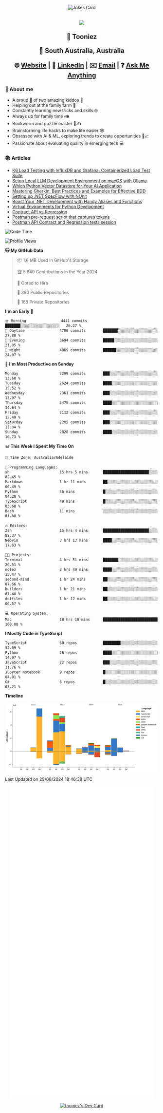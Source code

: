 
<p align="center">
  <img src="https://readme-jokes.vercel.app/api" alt="Jokes Card">
  <!-- Replace the URL if you want to use a different joke API or update the existing endpoint -->
</p>

<h2 align="center">

![](https://quotes-github-readme.vercel.app/api?type=horizontal&theme=catppuccin_mocha)

🤖 Tooniez

📍 South Australia, Australia

 🌐 [Website](https://tooniez-land.vercel.app) | 💼 [LinkedIn](https://www.linkedin.com/in/tonyluu888) | ✉️ [Email](mailto:tooni22@proton.me) | ❓ [Ask Me Anything](https://github.com/tooniez/ama/issues/new)


</h2>

### 🌟 About me

- A proud 🤴 of two amazing kiddos 💛
- Helping out at the family farm 🥒
- Constantly learning new tricks and skills 🤓
- Always up for family time 👪
- Bookworm and puzzle master 📘✍️
- Brainstorming life hacks to make life easier 😎
- Obsessed with AI & ML, exploring trends to create opportunities 🤖📈
- Passionate about evaluating quality in emerging tech 💻


### 📚 Articles 
<!-- ### 💡 Blog posts -->

<!-- BLOG-POST-LIST:START -->
- [K6 Load Testing with InfluxDB and Grafana: Containerized Load Test Suite](https://tooniez-land.vercel.app/post/qa-k6-grafana-influxdb/)
- [Setup Local LLM Development Environment on macOS with Ollama](https://tooniez-land.vercel.app/post/aiml-ollama-setup/)
- [Which Python Vector Datastore for Your AI Application](https://tooniez-land.vercel.app/post/aiml-python-vectordb-comparison/)
- [Mastering Gherkin: Best Practices and Examples for Effective BDD](https://tooniez-land.vercel.app/post/qa-gherkin-principles/)
- [Setting up .NET SpecFlow with NUnit](https://tooniez-land.vercel.app/post/qa-specflow-template/)
- [Boost Your .NET Development with Handy Aliases and Functions](https://tooniez-land.vercel.app/post/dev-dotnet-init/)
- [Virtual Environments for Python Development](https://tooniez-land.vercel.app/post/dev-python-venv/)
- [Contract API vs Regression](https://tooniez-land.vercel.app/post/qa-api-contract-vs-regression/)
- [Postman pre-request script that captures tokens](https://tooniez-land.vercel.app/post/qa-api-postman-create-pre-script/)
- [Postman API Contract and Regression tests session](https://tooniez-land.vercel.app/post/qa-api-postman-megaport/)
<!-- BLOG-POST-LIST:END -->


<!--START_SECTION:waka-->
![Code Time](http://img.shields.io/badge/Code%20Time-394%20hrs%2032%20mins-blue)

![Profile Views](http://img.shields.io/badge/Profile%20Views-0-blue)

**🐱 My GitHub Data** 

> 📦 1.6 MB Used in GitHub's Storage 
 > 
> 🏆 5,640 Contributions in the Year 2024
 > 
> 💼 Opted to Hire
 > 
> 📜 390 Public Repositories 
 > 
> 🔑 168 Private Repositories 
 > 
**I'm an Early 🐤** 

```text
🌞 Morning                4441 commits        ███████░░░░░░░░░░░░░░░░░░   26.27 % 
🌆 Daytime                4700 commits        ███████░░░░░░░░░░░░░░░░░░   27.80 % 
🌃 Evening                3694 commits        █████░░░░░░░░░░░░░░░░░░░░   21.85 % 
🌙 Night                  4069 commits        ██████░░░░░░░░░░░░░░░░░░░   24.07 % 
```
📅 **I'm Most Productive on Sunday** 

```text
Monday                   2299 commits        ███░░░░░░░░░░░░░░░░░░░░░░   13.60 % 
Tuesday                  2624 commits        ████░░░░░░░░░░░░░░░░░░░░░   15.52 % 
Wednesday                2361 commits        ███░░░░░░░░░░░░░░░░░░░░░░   13.97 % 
Thursday                 2475 commits        ████░░░░░░░░░░░░░░░░░░░░░   14.64 % 
Friday                   2112 commits        ███░░░░░░░░░░░░░░░░░░░░░░   12.49 % 
Saturday                 2205 commits        ███░░░░░░░░░░░░░░░░░░░░░░   13.04 % 
Sunday                   2828 commits        ████░░░░░░░░░░░░░░░░░░░░░   16.73 % 
```


📊 **This Week I Spent My Time On** 

```text
🕑︎ Time Zone: Australia/Adelaide

💬 Programming Languages: 
sh                       15 hrs 5 mins       █████████████████████░░░░   82.45 % 
Markdown                 1 hr 11 mins        ██░░░░░░░░░░░░░░░░░░░░░░░   06.49 % 
Python                   46 mins             █░░░░░░░░░░░░░░░░░░░░░░░░   04.20 % 
TypeScript               40 mins             █░░░░░░░░░░░░░░░░░░░░░░░░   03.68 % 
Bash                     11 mins             ░░░░░░░░░░░░░░░░░░░░░░░░░   01.08 % 

🔥 Editors: 
Zsh                      15 hrs 4 mins       █████████████████████░░░░   82.37 % 
Neovim                   3 hrs 13 mins       ████░░░░░░░░░░░░░░░░░░░░░   17.63 % 

🐱‍💻 Projects: 
Terminal                 4 hrs 51 mins       ███████░░░░░░░░░░░░░░░░░░   26.51 % 
notez                    2 hrs 49 mins       ████░░░░░░░░░░░░░░░░░░░░░   15.47 % 
second-mind              1 hr 24 mins        ██░░░░░░░░░░░░░░░░░░░░░░░   07.66 % 
builders                 1 hr 21 mins        ██░░░░░░░░░░░░░░░░░░░░░░░   07.40 % 
dotfiles                 1 hr 12 mins        ██░░░░░░░░░░░░░░░░░░░░░░░   06.57 % 

💻 Operating System: 
Mac                      18 hrs 18 mins      █████████████████████████   100.00 % 
```

**I Mostly Code in TypeScript** 

```text
TypeScript               60 repos            ████████░░░░░░░░░░░░░░░░░   32.09 % 
Python                   28 repos            ████░░░░░░░░░░░░░░░░░░░░░   14.97 % 
JavaScript               22 repos            ███░░░░░░░░░░░░░░░░░░░░░░   11.76 % 
Jupyter Notebook         9 repos             █░░░░░░░░░░░░░░░░░░░░░░░░   04.81 % 
C#                       6 repos             █░░░░░░░░░░░░░░░░░░░░░░░░   03.21 % 
```



**Timeline**

![Lines of Code chart](https://raw.githubusercontent.com/tooniez/tooniez/main/assets/bar_graph.png)


 Last Updated on 29/08/2024 18:46:38 UTC
<!--END_SECTION:waka-->

<p align="center">
  <img src="https://github.com/tooniez/tooniez/blob/main/github-metrics.svg" alt="Metrics">
  <!-- Replace example.com with the actual URL hosting the image file -->
</p>

<div align="center"> <!-- Alternatively, you can use <div> instead of <p> -->
  <a href="https://app.daily.dev/tooniez">
    <img src="https://api.daily.dev/devcards/d6a644cd193c433b82938cbb12d7a689.png?r=hk4" width="400" alt="tooniez's Dev Card">
    <!-- Replace the API URL with the actual URL generated by daily.dev -->
    <!-- Provide alternative text for the image -->
  </a>
</div>
